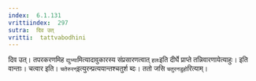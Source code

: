 ```yaml
---
index:  6.1.131
vrittiindex:  297
sutra:  दिव उत्
vritti:  tattvabodhini 
---
```


दिव उत्। तपरकरणमिह `द्युभ्या`मित्यादावुकारस्य संप्रसारणत्वात् `हलः`इति दीर्घे प्राप्ते तन्निवारणायेत्याहुः। इति वान्ताः। चत्वार इति। `चतेरुरन्`इत्युरन्प्रत्ययान्तश्चतुर्श ब्दः। ततो जसि `चतुरनडुहो`रित्याम्। 

